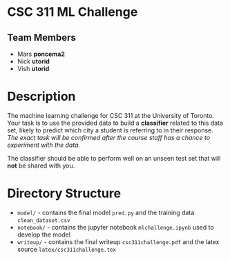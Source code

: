 # CSC 311 ML Challenge
## Team Members
- Mars **poncema2**
- Nick **utorid**
- Vish **utorid**
# Description
The machine learning challenge for CSC 311 at the University of Toronto.
Your task is to use the provided data to build a **classifier** related to this data set, likely to predict which city a student is referring to in their response.
_The exact task will be confirmed after the course staff has a chance to experiment with the data._

The classifier should be able to perform well on an unseen test set that will __not__ be shared with you.

# Directory Structure
- `model/` - contains the final model `pred.py` and the training data `clean_dataset.csv`
- `notebook/` - contains the jupyter notebook `mlchallenge.ipynb` used to develop the model
- `writeup/` - contains the final writeup `csc311challenge.pdf` and the latex source `latex/csc311challenge.tex`
